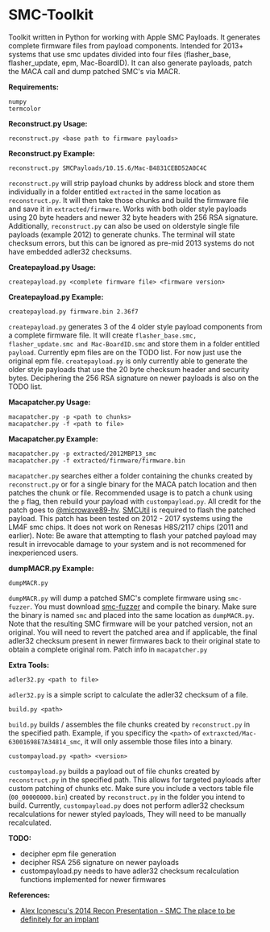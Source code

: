 # SMC-Toolkit
Toolkit written in Python for working with Apple SMC Payloads. It generates complete firmware files from payload components. Intended for 2013+ systems that use smc updates divided into four files (flasher_base, flasher_update, epm, Mac-BoardID). It can also generate payloads, patch the MACA call and dump patched SMC's via MACR.

__Requirements:__
```
numpy
termcolor
```

__Reconstruct.py Usage:__
```
reconstruct.py <base path to firmware payloads>
```

__Reconstruct.py Example:__
```
reconstruct.py SMCPayloads/10.15.6/Mac-B4831CEBD52A0C4C
```

`reconstruct.py` will strip payload chunks by address block and store them individually in a folder entitled `extracted` in the same location as `reconstruct.py`. It will then take those chunks and build the firmware file and save it in `extracted/firmware`. Works with both older style payloads using 20 byte headers and newer 32 byte headers with 256 RSA signature. Additionally, `reconstruct.py` can also be used on olderstyle single file payloads (example 2012) to generate chunks. The terminal will state checksum errors, but this can be ignored as pre-mid 2013 systems do not have embedded adler32 checksums.


__Createpayload.py Usage:__
```
createpayload.py <complete firmware file> <firmware version>
```

__Createpayload.py Example:__
```
createpayload.py firmware.bin 2.36f7
```

`createpayload.py` generates 3 of the 4 older style payload components from a complete firmware file. It will create `flasher_base.smc, flasher_update.smc and Mac-BoardID.smc` and store them in a folder entitled `payload`. Currently epm files are on the TODO list. For now just use the original epm file. `createpayload.py` is only currently able to generate the older style payloads that use the 20 byte checksum header and security bytes. Deciphering the 256 RSA signature on newer payloads is also on the TODO list.


__Macapatcher.py Usage:__
```
macapatcher.py -p <path to chunks>
macapatcher.py -f <path to file>
```

__Macapatcher.py Example:__
```
macapatcher.py -p extracted/2012MBP13_smc
macapatcher.py -f extracted/firmware/firmware.bin
```
`macapatcher.py` searches either a folder containing the chunks created by `reconstruct.py` or for a single binary for the MACA patch location and then patches the chunk or file. Recommended usage is to patch a chunk using the `p` flag, then rebuild your payload with `custompayload.py`. All credit for the patch goes to [@microwave89-hv](https://github.com/microwave89-hv). [SMCUtil](https://updates.cdn-apple.com/2019/cert/041-88046-20191011-2661ddb2-00fc-4279-862c-13b2aeec4a88/MacBookProSMCUpdate.dmg) is required to flash the patched payload. This patch has been tested on 2012 - 2017 systems using the LM4F smc chips. It does not work on Renesas H8S/2117 chips (2011 and earlier). Note: Be aware that attempting to flash your patched payload may result in irrevocable damage to your system and is not recommened for inexperienced users.


__dumpMACR.py Example:__
```
dumpMACR.py
```
`dumpMACR.py` will dump a patched SMC's complete firmware using `smc-fuzzer`. You must download [smc-fuzzer](https://github.com/theopolis/smc-fuzzer) and compile the binary. Make sure the binary is named `smc` and placed into the same location as `dumpMACR.py`. Note that the resulting SMC firmware will be your patched version, not an original. You will need to revert the patched area and if applicable, the final adler32 checksum present in newer firmwares back to their original state to obtain a complete original rom. Patch info in `macapatcher.py`


__Extra Tools:__
```
adler32.py <path to file>
```
`adler32.py` is a simple script to calculate the adler32 checksum of a file.

```
build.py <path>
```
`build.py` builds / assembles the file chunks created by `reconstruct.py` in the specified path. Example, if you specificy the `<path>` of `extraxcted/Mac-63001698E7A34814_smc`, it will only assemble those files into a binary.

```
custompayload.py <path> <version>
```
`custompayload.py` builds a payload out of file chunks created by `reconstruct.py` in the specified path. This allows for targeted payloads after custom patching of chunks etc. Make sure you include a vectors table file (`00_00000000.bin`) created by `reconstruct.py` in the folder you intend to build. Currently, `custompayload.py` does not perform adler32 checksum recalculations for newer styled payloads, They will need to be manually recalculated.


__TODO:__
- decipher epm file generation
- decipher RSA 256 signature on newer payloads
- custompayload.py needs to have adler32 checksum recalculation functions implemented for newer firmwares


__References:__
- [Alex Iconescu's 2014 Recon Presentation - SMC The place to be definitely for an implant](https://www.youtube.com/watch?v=nSqpinjjgmg)
